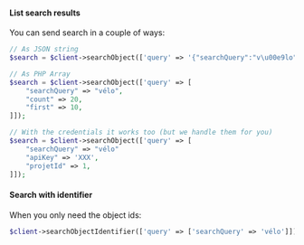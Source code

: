 
#### List search results

You can send search in a couple of ways:

```php
// As JSON string
$search = $client->searchObject(['query' => '{"searchQuery":"v\u00e9lo","count":20,"first":10}']);

// As PHP Array
$search = $client->searchObject(['query' => [
    "searchQuery" => "vélo",
    "count" => 20,
    "first" => 10,
]]);

// With the credentials it works too (but we handle them for you)
$search = $client->searchObject(['query' => [
    "searchQuery" => "vélo"
    "apiKey" => 'XXX',
    "projetId" => 1,
]]);
```

#### Search with identifier

When you only need the object ids:

```php
$client->searchObjectIdentifier(['query' => ['searchQuery' => 'vélo']]);
```
